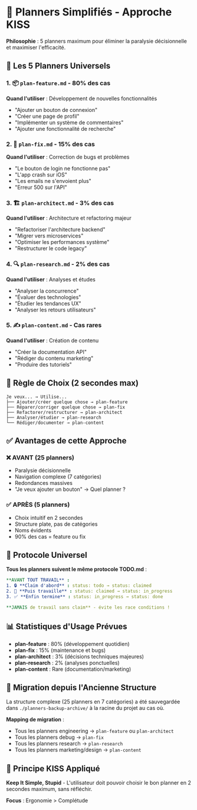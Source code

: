 # 🎯 Planners Simplifiés - Approche KISS

**Philosophie** : 5 planners maximum pour éliminer la paralysie décisionnelle et maximiser l'efficacité.

## 🚀 Les 5 Planners Universels

### 1. 📦 `plan-feature.md` - **80% des cas**
**Quand l'utiliser** : Développement de nouvelles fonctionnalités
- "Ajouter un bouton de connexion"
- "Créer une page de profil"
- "Implémenter un système de commentaires"
- "Ajouter une fonctionnalité de recherche"

### 2. 🔧 `plan-fix.md` - **15% des cas**
**Quand l'utiliser** : Correction de bugs et problèmes
- "Le bouton de login ne fonctionne pas"
- "L'app crash sur iOS"
- "Les emails ne s'envoient plus"
- "Erreur 500 sur l'API"

### 3. 🏗️ `plan-architect.md` - **3% des cas**
**Quand l'utiliser** : Architecture et refactoring majeur
- "Refactoriser l'architecture backend"
- "Migrer vers microservices"
- "Optimiser les performances système"
- "Restructurer le code legacy"

### 4. 🔍 `plan-research.md` - **2% des cas**
**Quand l'utiliser** : Analyses et études
- "Analyser la concurrence"
- "Évaluer des technologies"
- "Étudier les tendances UX"
- "Analyser les retours utilisateurs"

### 5. ✍️ `plan-content.md` - **Cas rares**
**Quand l'utiliser** : Création de contenu
- "Créer la documentation API"
- "Rédiger du contenu marketing"
- "Produire des tutoriels"

## 🎯 Règle de Choix (2 secondes max)

```
Je veux... → Utilise...
├── Ajouter/créer quelque chose → plan-feature
├── Réparer/corriger quelque chose → plan-fix  
├── Refactorer/restructurer → plan-architect
├── Analyser/étudier → plan-research
└── Rédiger/documenter → plan-content
```

## ✅ Avantages de cette Approche

### ❌ AVANT (25 planners)
- Paralysie décisionnelle
- Navigation complexe (7 catégories)
- Redondances massives
- "Je veux ajouter un bouton" → Quel planner ?

### ✅ APRÈS (5 planners)
- Choix intuitif en 2 secondes
- Structure plate, pas de catégories
- Noms évidents
- 90% des cas = feature ou fix

## 🔄 Protocole Universel

**Tous les planners suivent le même protocole TODO.md** :

```yaml
**AVANT TOUT TRAVAIL** :
1. 🔒 **Claim d'abord** : status: todo → status: claimed
2. 🚀 **Puis travaille** : status: claimed → status: in_progress  
3. ✅ **Enfin termine** : status: in_progress → status: done

**JAMAIS de travail sans claim** - évite les race conditions !
```

## 📊 Statistiques d'Usage Prévues

- **plan-feature** : 80% (développement quotidien)
- **plan-fix** : 15% (maintenance et bugs)
- **plan-architect** : 3% (décisions techniques majeures)
- **plan-research** : 2% (analyses ponctuelles)
- **plan-content** : Rare (documentation/marketing)

## 🎪 Migration depuis l'Ancienne Structure

La structure complexe (25 planners en 7 catégories) a été sauvegardée dans `./planners-backup-archive/` à la racine du projet au cas où.

**Mapping de migration** :
- Tous les planners engineering → `plan-feature` ou `plan-architect`
- Tous les planners debug → `plan-fix`
- Tous les planners research → `plan-research`
- Tous les planners marketing/design → `plan-content`

## 🚀 Principe KISS Appliqué

**Keep It Simple, Stupid** - L'utilisateur doit pouvoir choisir le bon planner en 2 secondes maximum, sans réfléchir.

**Focus** : Ergonomie > Complétude